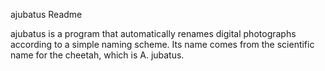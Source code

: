 ajubatus Readme

ajubatus is a program that automatically renames digital photographs according to a simple naming scheme.  Its name comes from the scientific name for the cheetah, which is A. jubatus.

